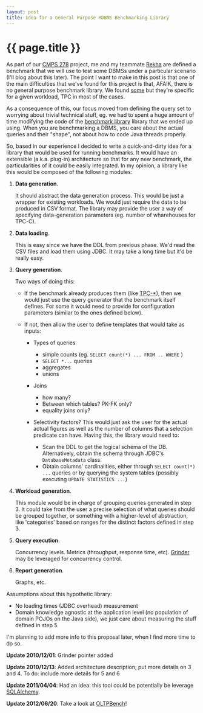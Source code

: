 ```yaml
---
layout: post
title: Idea for a General Purpose RDBMS Benchmarking Library
---
```


{{ page.title }}
================

As part of our [CMPS 278][c] project, me and my teammate [Rekha][r] are defined a benchmark that we 
will use to test some DBMSs under a particular scenario (I'll blog about this later). The point I 
want to make in this post is that one of the main difficulties that we've found for this project is 
that, AFAIK, there is no general purpose benchmark library. We found [some][b] but they're specific 
for a given workload, TPC in most of the cases.

As a consequence of this, our focus moved from defining the query set to worrying about trivial 
technical stuff, eg. we had to spent a huge amount of time modifying the code of the
[benchmark library][l] library that we ended up using. When you are benchmarking a DBMS, you care 
about the actual queries and their "shape", not about how to code Java threads properly.

So, based in our experience I decided to write a quick-and-dirty idea for a library that would be 
used for running benchmarks. It would have an extensible (a.k.a. plug-in) architecture so that for 
any new benchmark, the particularities of it could be easily integrated. In my opinion, a library 
like this would be composed of the following modules:

1. **Data generation**.
 
   It should abstract the data generation process. This would be just a wrapper for existing 
   workloads. We would just require the data to be produced in CSV format. The library may provide 
   the user a way of specifying data-generation parameters (eg. number of wharehouses for TPC-C).

2. **Data loading**.

   This is easy since we have the DDL from previous phase. We'd read the CSV files and load them
   using JDBC. It may take a long time but it'd be really easy.

3. **Query generation**.

   Two ways of doing this:

   * If the benchmark already produces them (like [TPC-\*][t]), then we would just use the query 
     generator that the benchmark itself defines. For some it would need to provide for 
     configuration parameters (similar to the ones defined below).

   * If not, then allow the user to define templates that would take as inputs:

     * Types of queries
       * simple counts (eg. `SELECT count(*) ... FROM .. WHERE` )
       * `SELECT *...` queries
       * aggregates
       * unions
     * Joins
       * how many?
       * Between which tables? PK-FK only?
       * equality joins only?
     * Selectivity factors? This would just ask the user for the actual actual figures as well as 
       the number of columns that a selection predicate can have. Having this, the library would 
       need to:

       * Scan the DDL to get the logical schema of the DB. Alternatively, obtain the schema 
         through JDBC's `DatabaseMetadata` class.
       * Obtain columns' cardinalities, either through `SELECT count(*) ...` queries or by 
         querying the system tables (possibly executing `UPDATE STATISTICS ...`)

4. **Workload generation**.

   This module would be in charge of grouping queries generated in step 3. It could take from the 
   user a precise selection of what queries should be grouped together, or something with a 
   higher-level of abstraction, like 'categories' based on ranges for the distinct factors defined 
   in step 3.

5. **Query execution**.

   Concurrency levels. Metrics (throughput, response time, etc). [Grinder][g] may be leveraged for 
   concurrency control.

6. **Report generation**.

   Graphs, etc.

Assumptions about this hypothetic library:
 * No loading times (JDBC overhead) measurement
 * Domain knowledge agnostic at the application level (no population of domain POJOs on the Java 
   side), we just care about measuring the stuff defined in step 5


I'm planning to add more info to this proposal later, when I find more time to do so.

**Update 2010/12/01**: Grinder pointer added

**Update 2010/12/13**: Added architecture description; put more details on 3 and 4. To do: include 
more details for 5 and 6

**Update 2011/04/04**: Had an idea: this tool could be potentially be leverage [SQLAlchemy][s].

**Update 2012/06/20**: Take a look at [OLTPBench][o]!

[c]: http://www.soe.ucsc.edu/classes/cmps278/Fall10
[r]: http://users.soe.ucsc.edu/~rekhap
[b]: http://wiki.oracle.com/page/Database+Benchmarking
[l]: http://benchmarksql.sourceforge.net
[t]: http://www.tpc.org
[g]: http://grinder.sourceforge.net
[s]: http://sqlalchemy.org
[o]: http://oltpbenchmark.com
